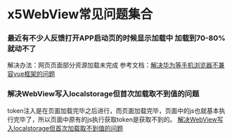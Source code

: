 # x5WebView常见问题集合

### 最近有不少人反馈打开APP启动页的时候显示加载中 加载到70-80%就动不了
解决办法：网页页面部分资源加载未完成
参考文档：[解决华为等手机浏览器不兼容vue框架的问题](https://www.jianshu.com/p/407fe17cc0ed)

### 解决WebView写入localstorage但首次加载取不到值的问题
token注入是在页面加载完毕之后进行，而页面加载完毕，页面中的js也就基本执行完毕了，所以页面中原有的js执行获取token是获取不到的。
[解决WebView写入localstorage但首次加载取不到值的问题
](https://www.jianshu.com/p/a6c2496467a3)

